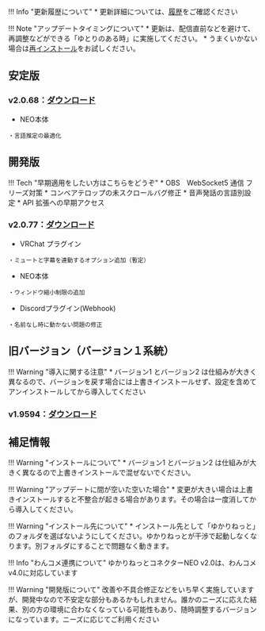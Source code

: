 !!! Info "更新履歴について"
    * 更新詳細については、[履歴](./qa/history.md)をご確認ください

!!! Note "アップデートタイミングについて"
    * 更新は、配信直前などを避けて、再調整などができる「ゆとりのある時」に実施してください。
    * うまくいかない場合は[再インストール](qa/reinstall.md)をお試しください。

## 安定版

### v2.0.68：[ダウンロード](https://machanbazaar.com/wp-content/uploads/2023/01/YNCneo_v2.0.68.zip)

* NEO本体
```
・言語推定の最適化
```


## 開発版

!!! Tech "早期適用をしたい方はこちらをどうぞ"
    * OBS　WebSocket5 通信 フリーズ対策 
    * コンベアテロップの未スクロールバグ修正
    * 音声発話の言語別設定
    * API 拡張への早期アクセス

### v2.0.77：[ダウンロード](https://machanbazaar.com/wp-content/uploads/2023/02/YNCneo_v2.0.77.zip)

* VRChat プラグイン
```
・ミュートと字幕を連動するオプション追加（暫定）
```
* NEO本体
```
・ウィンドウ縮小制限の追加
```
* Discordプラグイン(Webhook)
```
・名前なし時に動かない問題の修正
```

## 旧バージョン（バージョン１系統）

!!! Warning "導入に関する注意"
    * バージョン1 とバージョン2 は仕組みが大きく異なるので、バージョンを戻す場合には上書きインストールせず、設定を含めてアンインストールしてから導入してください

### v1.9594：[ダウンロード](https://machanbazaar.com/wp-content/uploads/2022/08/YNCneo_v1.9594.zip)

## 補足情報

!!! Warning "インストールについて"
    * バージョン1 とバージョン2 は仕組みが大きく異なるので上書きインストールで混ぜないでください。

!!! Warning "アップデートに間が空いた空いた場合"
    * 変更が大きい場合は上書きインストールすると不整合が起きる場合があります。その場合は一度消してから導入してください。

!!! Warning "インストール先について"
    * インストール先として「ゆかりねっと」のフォルダを選ばないようにしてください。ゆかりねっとが干渉で起動しなくなります。別フォルダにすることで問題なく動きます。

!!! Info "わんコメ連携について"
    ゆかりねっとコネクターNEO v2.0は、わんコメv4.0に対応しています

!!! Warning "開発版について"
    改善や不具合修正などをいち早く実施していますが、開発中なので不安定な部分もあるかもしれません。誰かのニーズに応えた結果、別の方の環境に合わなくなっている可能性もあり、随時調整するバージョンになっています。ニーズに応じてご利用ください

